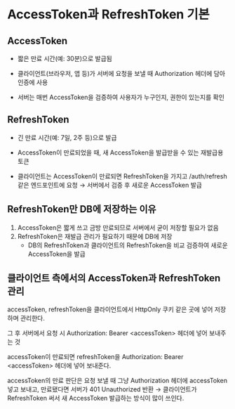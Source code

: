 AccessToken과 RefreshToken 기본
==

AccessToken
--
- 짧은 만료 시간(예: 30분)으로 발급됨

- 클라이언트(브라우저, 앱 등)가 서버에 요청을 보낼 때 Authorization 헤더에 담아 인증에 사용

- 서버는 매번 AccessToken을 검증하여 사용자가 누구인지, 권한이 있는지를 확인

RefreshToken
--
- 긴 만료 시간(예: 7일, 2주 등)으로 발급

- AccessToken이 만료되었을 때, 새 AccessToken을 발급받을 수 있는 재발급용 토큰

- 클라이언트는 AccessToken이 만료되면 RefreshToken을 가지고 /auth/refresh 같은 엔드포인트에 요청 → 서버에서 검증 후 새로운 AccessToken 발급

RefreshToken만 DB에 저장하는 이유
--
1. AccessToken은 짧게 쓰고 금방 만료되므로 서버에서 굳이 저장할 필요가 없음
2. RefreshToken은 재발급 관리가 필요하기 때문에 DB에 저장
    - DB의 RefreshToken과 클라이언트의 RefreshToken을 비교 검증하여 새로운 AccessToken을 발급

클라이언트 측에서의 AccessToken과 RefreshToken 관리
--
accessToken, refreshToken을 클라이언트에서 HttpOnly 쿠키 같은 곳에 넣어 저장하며 관리한다.

그 후 서버에서 요청 시 Authorization: Bearer &lt;accessToken&gt; 헤더에 넣어 보내주는 것

accessToken이 만료되면 refreshToken을 Authorization: Bearer &lt;accessToken&gt; 헤더에 넣어 보내준다.

accessToken의 만료 판단은 요청 보낼 때 그냥 Authorization 헤더에 accessToken 넣고 보내고, 만료됐다면 서버가 401 Unauthorized 반환 → 클라이언트가 RefreshToken 써서 새 AccessToken 발급하는 방식이 많이 쓰인다.
